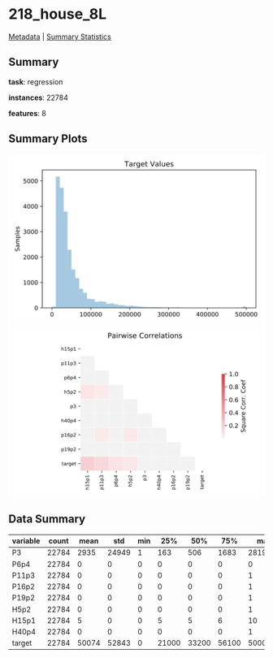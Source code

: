# 218_house_8L

[Metadata](metadata.yaml) | [Summary Statistics](summary_stats.csv)

## Summary

**task**: regression

**instances**: 22784

**features**: 8

## Summary Plots

![Labels](label.svg)
![Corr](corr.svg)

## Data Summary

|	variable	|	count	|	mean	|	std	|	min	|	25%	|	50%	|	75%	|	max|
| --- | --- | --- | --- | --- | --- | --- | --- | --- |
|	P3	|	22784	|	2935	|	24949	|	1	|	163	|	506	|	1683	|	2819401
|	P6p4	|	22784	|	0	|	0	|	0	|	0	|	0	|	0	|	0
|	P11p3	|	22784	|	0	|	0	|	0	|	0	|	0	|	0	|	1
|	P16p2	|	22784	|	0	|	0	|	0	|	0	|	0	|	0	|	1
|	P19p2	|	22784	|	0	|	0	|	0	|	0	|	0	|	0	|	1
|	H5p2	|	22784	|	0	|	0	|	0	|	0	|	0	|	0	|	1
|	H15p1	|	22784	|	5	|	0	|	0	|	5	|	5	|	6	|	10
|	H40p4	|	22784	|	0	|	0	|	0	|	0	|	0	|	0	|	1
|	target	|	22784	|	50074	|	52843	|	0	|	21000	|	33200	|	56100	|	500001

